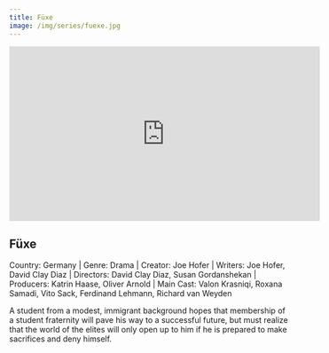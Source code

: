 ```yaml
---
title: Füxe 
image: /img/series/fuexe.jpg
---
```

<iframe width="560" height="315" src="https://www.youtube.com/watch?v=B3q71xiGgwI" frameborder="0" allow="accelerometer; autoplay; encrypted-media; gyroscope; picture-in-picture" allowfullscreen></iframe>

## Füxe
Country: Germany | Genre: Drama | Creator: Joe Hofer | Writers: Joe Hofer, David Clay Diaz | Directors: David Clay Diaz, Susan Gordanshekan | Producers: Katrin Haase, Oliver Arnold | Main Cast: Valon Krasniqi, Roxana Samadi, Vito Sack, Ferdinand Lehmann, Richard van Weyden

A student from a modest, immigrant background hopes that membership of a student fraternity will pave his way to a successful future, but must realize that the world of the elites will only open up to him if he is prepared to make sacrifices and deny himself.